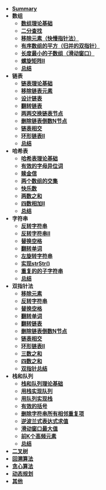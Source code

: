 <!-- 参考https://programmercarl.com/ -->
* [**Summary**](docs/Summary.md)
* **数组**
  * [**数组理论基础**](docs/1_1_Array_arrayBase)
  * [**二分查找**](docs/1_2_Array_binarySearch)
  * [**移除元素（快慢指针法）**](docs/1_3_Array_deleteEle)
  * [**有序数组的平方（归并的双指针）**](docs/1_4_Array_sortSquareArray)
  * [**长度最小的子数组（滑动窗口）**](docs/1_5_Array_minSubArray)
  * [**螺旋矩阵II**](docs/1_6_Array_spiralMatrixII)
  * [**总结**](docs/1_7_Array_summary)
* **链表**
  * [**链表理论基础**](docs/2_1_LinkList_linkListBase)
  * [**移除链表元素**](docs/2_2_LinkList_removeEle)
  * [**设计链表**](docs/2_3_LinkList_designLinkList)
  * [**翻转链表**](docs/2_4_LinkList_reverseLinkList)
  * [**两两交换链表节点**](docs/2_5_LinkList_swapNodes)
  * [**删除链表倒数N节点**](docs/2_6_LinkList_removeNthNode)
  * [**链表相交**](docs/2_7_LinkList_intersection)
  * [**环形链表II**](docs/2_8_LinkList_cycleLinkListII)
  * [**总结**](docs/2_9_Linklist_summary)
* **哈希表**
  * [**哈希表理论基础**](docs/3_1_Hashtable_hashtableBase)
  * [**有效的字母异位词**](docs/3_2_Hashtable_validAnagram)
  * [**赎金信**](docs/3_3_Hashtable_ransomNote)
  * [**两个数组的交集**](docs/3_4_Hashtable_intersectionArrays)
  * [**快乐数**](docs/3_5_Hashtable_happyNumber)
  * [**两数之和**](docs/3_6_Hashtable_twoSum)
  * [**四数相加II**](docs/3_7_Hashtable_fourSumII)
  * [**总结**](docs/3_8_HashTable_summary)
* **字符串**
  * [**反转字符串**](docs/4_1_String_reverse)
  * [**反转字符串II**](docs/4_2_String_reverseII)
  * [**替换空格**](docs/4_string)
  * [**翻转单词**](docs/4_string)
  * [**左旋转字符串**](docs/4_string)
  * [**实现strStr()**](docs/4_string)
  * [**重复的的子字符串**](docs/4_string)
  * [**总结**](docs/4_string)
* **双指针法**
  * [**移除元素**](docs/doublePointer)
  * [**反转字符串**](docs/doublePointer)
  * [**替换空格**](docs/doublePointer)
  * [**翻转单词**](docs/doublePointer)
  * [**翻转链表**](docs/doublePointer)
  * [**删除链表倒数N节点**](docs/doublePointer)
  * [**链表相交**](docs/doublePointer)
  * [**环形链表II**](docs/doublePointer)
  * [**三数之和**](docs/doublePointer)
  * [**四数之和**](docs/doublePointer)
  * [**双指针总结**](docs/doublePointer)
* **栈和队列**
  * [**栈和队列理论基础**](docs/stackQueue)
  * [**用栈实现队列**](docs/stackQueue)
  * [**用队列实现栈**](docs/stackQueue)
  * [**有效的括号**](docs/stackQueue)
  * [**删除字符串所有相邻重复项**](docs/stackQueue)
  * [**逆波兰式表达式求值**](docs/stackQueue)
  * [**滑动窗口最大值**](docs/stackQueue)
  * [**前K个高频元素**](docs/stackQueue)
  * [**总结**](docs/stackQueue)
* [**二叉树**](docs/binaryTree)
* [**回溯算法**](docs/backtracking)
* [**贪心算法**](docs/greedy)
* [**动态规划**](docs/dynamicProgramming)
* [**其他**](docs/other)